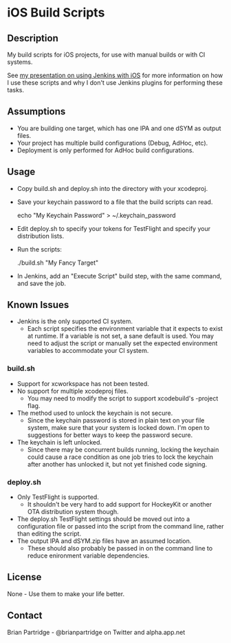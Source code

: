 # iOS Build Scripts

## Description

My build scripts for iOS projects, for use with manual builds or with CI systems.

See [my presentation on using Jenkins with iOS](https://github.com/brianpartridge/CI-With-Jenkins-For-iOS) for more information on how I use these scripts and why I don't use Jenkins plugins for performing these tasks.

## Assumptions

- You are building one target, which has one IPA and one dSYM as output files.
- Your project has multiple build configurations (Debug, AdHoc, etc).
- Deployment is only performed for AdHoc build configurations.

## Usage

- Copy build.sh and deploy.sh into the directory with your xcodeproj.
- Save your keychain password to a file that the build scripts can read.

    echo "My Keychain Password" > ~/.keychain_password

- Edit deploy.sh to specify your tokens for TestFlight and specify your distribution lists.
- Run the scripts:

    ./build.sh "My Fancy Target"
    
- In Jenkins, add an "Execute Script" build step, with the same command, and save the job.

## Known Issues

- Jenkins is the only supported CI system.
  - Each script specifies the environment variable that it expects to exist at runtime.  If a variable is not set, a sane default is used.  You may need to adjust the script or manually set the expected environment variables to accommodate your CI system.

### build.sh

- Support for xcworkspace has not been tested.
- No support for multiple xcodeproj files.
  - You may need to modify the script to support xcodebuild's -project flag.
- The method used to unlock the keychain is not secure.  
  - Since the keychain password is stored in plain text on your file system, make sure that your system is locked down.  I'm open to suggestions for better ways to keep the password secure.
- The keychain is left unlocked.
  - Since there may be concurrent builds running, locking the keychain could cause a race condition as one job tries to lock the keychain after another has unlocked it, but not yet finished code signing.
  
### deploy.sh

- Only TestFlight is supported.
  - It shouldn't be very hard to add support for HockeyKit or another OTA distribution system though.
- The deploy.sh TestFlight settings should be moved out into a configuration file or passed into the script from the command line, rather than editing the script.
- The output IPA and dSYM.zip files have an assumed location.
  - These should also probably be passed in on the command line to reduce enironment variable dependencies.

## License

None - Use them to make your life better.

## Contact

Brian Partridge - @brianpartridge on Twitter and alpha.app.net